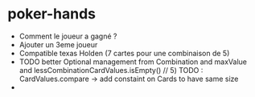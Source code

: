 # poker-hands

- Comment le joueur a gagné ?
- Ajouter un 3eme joueur
- Compatible texas Holden (7 cartes pour une combinaison de 5)
- 
  TODO better Optional<Comparable> management from Combination and maxValue and lessCombinationCardValues.isEmpty()
  // 5) TODO : CardValues.compare -> add constaint on Cards to have same size
- 